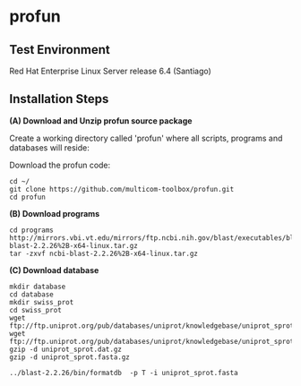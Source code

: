 # profun


Test Environment
--------------------------------------------------------------------------------------
Red Hat Enterprise Linux Server release 6.4 (Santiago)

Installation Steps
--------------------------------------------------------------------------------------


**(A) Download and Unzip profun source package**  

Create a working directory called 'profun' where all scripts, programs and databases will reside:

Download the profun code:
```
cd ~/
git clone https://github.com/multicom-toolbox/profun.git
cd profun
```

**(B) Download programs**
```
cd programs
http://mirrors.vbi.vt.edu/mirrors/ftp.ncbi.nih.gov/blast/executables/blast%2B/2.2.26/ncbi-blast-2.2.26%2B-x64-linux.tar.gz
tar -zxvf ncbi-blast-2.2.26%2B-x64-linux.tar.gz

```

**(C) Download database**

```
mkdir database
cd database
mkdir swiss_prot
cd swiss_prot
wget ftp://ftp.uniprot.org/pub/databases/uniprot/knowledgebase/uniprot_sprot.fasta.gz
wget ftp://ftp.uniprot.org/pub/databases/uniprot/knowledgebase/uniprot_sprot.dat.gz
gzip -d uniprot_sprot.dat.gz
gzip -d uniprot_sprot.fasta.gz

../blast-2.2.26/bin/formatdb  -p T -i uniprot_sprot.fasta

```


